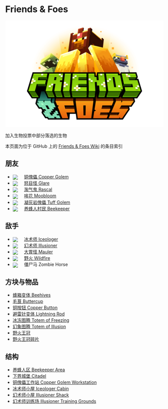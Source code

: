 # Friends & Foes

![](https://raw.githubusercontent.com/Faboslav/friends-and-foes/master/.github/assets/media/images/logo.png)

加入生物投票中部分落选的生物

本页面为位于 GitHub 上的 [Friends & Foes Wiki](https://github.com/Faboslav/friends-and-foes/wiki) 的条目索引

## 朋友

- <img src="https://zh.minecraft.wiki/images/CopperGolemPixel.png" width=32 style="image-rendering: pixelated; display: inline-block; vertical-align: middle;"> [铜傀儡 Copper Golem](https://github.com/Faboslav/friends-and-foes/wiki/Copper-Golem)
- <img src="https://zh.minecraft.wiki/images/GlarePixel.png" width=32 style="image-rendering: pixelated; display: inline-block; vertical-align: middle;"> [怒目怪 Glare](https://github.com/Faboslav/friends-and-foes/wiki/Glare)
- <img src="https://zh.minecraft.wiki/images/RascalPixel.png" width=32 style="image-rendering: pixelated; display: inline-block; vertical-align: middle;"> [淘气鬼 Rascal](https://github.com/Faboslav/friends-and-foes/wiki/Rascal)
- <img src="https://zh.minecraft.wiki/images/MoobloomPixel.png" width=32 style="image-rendering: pixelated; display: inline-block; vertical-align: middle;"> [哞花 Moobloom](https://github.com/Faboslav/friends-and-foes/wiki/Moobloom)
- <img src="https://zh.minecraft.wiki/images/TuffGolemPixel.png" width=32 style="image-rendering: pixelated; display: inline-block; vertical-align: middle;"> [凝灰岩傀儡 Tuff Golem](https://github.com/Faboslav/friends-and-foes/wiki/Tuff-Golem)
- <img src="https://minecraft.wiki/images/EntitySprite_villager-farmer.png" width=32 style="image-rendering: pixelated; display: inline-block; vertical-align: middle;"> [养蜂人村民 Beekeeper](https://github.com/Faboslav/friends-and-foes/wiki/Beekeeper)

## 敌手

- <img src="https://zh.minecraft.wiki/images/IceologerPixel.png" width=32 style="image-rendering: pixelated; display: inline-block; vertical-align: middle;"> [冰术师 Iceologer](https://github.com/Faboslav/friends-and-foes/wiki/Iceologer)
- <img src="https://zh.minecraft.wiki/images/EntitySprite_illusioner.png" width=32 style="image-rendering: pixelated; display: inline-block; vertical-align: middle;"> [幻术师 Illusioner](https://github.com/Faboslav/friends-and-foes/wiki/Illusioner)
- <img src="https://zh.minecraft.wiki/images/EntitySprite_great-hunger.png" width=32 style="image-rendering: pixelated; display: inline-block; vertical-align: middle;"> [大胃怪 Mauler](https://github.com/Faboslav/friends-and-foes/wiki/Mauler-%28The-Great-Hunger%29)
- <img src="https://zh.minecraft.wiki/images/EntitySprite_hovering-inferno.png" width=32 style="image-rendering: pixelated; display: inline-block; vertical-align: middle;"> [野火 Wildfire](https://github.com/Faboslav/friends-and-foes/wiki/Wildfire)
- <img src="https://zh.minecraft.wiki/images/EntitySprite_zombie-horse.png" width=32 style="image-rendering: pixelated; display: inline-block; vertical-align: middle;"> 僵尸马 Zombie Horse

## 方块与物品

- [蜂箱变体 Beehives](https://github.com/Faboslav/friends-and-foes/wiki/Beehives)
- [毛茛 Buttercup](https://github.com/Faboslav/friends-and-foes/wiki/Buttercup)
- [铜按钮 Copper Button](https://github.com/Faboslav/friends-and-foes/wiki/Copper-Button)
- [避雷针变体 Lightning Rod](https://github.com/Faboslav/friends-and-foes/wiki/Lightning-Rod)
- [冰冻图腾 Totem of Freezing](https://github.com/Faboslav/friends-and-foes/wiki/Totem-of-Freezing)
- [幻象图腾 Totem of Illusion](https://github.com/Faboslav/friends-and-foes/wiki/Totem-of-Illusion)
- [野火王冠](https://github.com/Faboslav/friends-and-foes/wiki/Wildfire-Crown)
- [野火王冠碎片](https://github.com/Faboslav/friends-and-foes/wiki/Wildfire-Crown-Fragment)

## 结构

- [养蜂人区 Beekeeper Area](https://github.com/Faboslav/friends-and-foes/wiki/Beekeeper-Area)
- [下界城堡 Citadel](https://github.com/Faboslav/friends-and-foes/wiki/Citadel)
- [铜傀儡工作站 Copper Golem Workstation](https://github.com/Faboslav/friends-and-foes/wiki/Copper-Golem-Workstation)
- [冰术师小屋 Iceologer Cabin](https://github.com/Faboslav/friends-and-foes/wiki/Iceologer-Cabin)
- [幻术师小屋 Illusioner Shack](https://github.com/Faboslav/friends-and-foes/wiki/Illusioner-Shack)
- [幻术师训练场 Illusioner Training Grounds](https://github.com/Faboslav/friends-and-foes/wiki/Illusioner-Training-Grounds)
